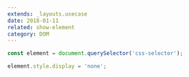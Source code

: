 ```yaml
---
extends: _layouts.usecase
date: 2018-01-11
related: show-element
category: DOM
---
```



```javascript
const element = document.querySelector('css-selector');

element.style.display = 'none';
```
